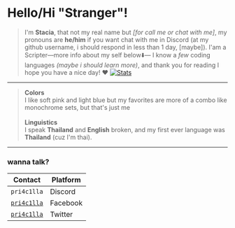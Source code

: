 # Hello/Hi "Stranger"!
> I'm **Stacia**, that not my real name but *[for call me or chat with me]*, my pronouns are **he/him** if you want chat with me in Discord (at my github username, i should respond in less than 1 day, [maybe]).  I'am a Scripter—more info about my self below⬇️— I know a *few* coding languages *(maybe i should learn more)*, and thank you for reading I hope you have a nice day! ❤️ [![Stats](https://github-readme-stats.vercel.app/api?username=pri4c1lla&show_icons=true&count_private=true&theme=dark)](https://github.com/pri4c1lla)
---
> **Colors**<br/>
> I like soft pink and light blue but my favorites are more of a combo like monochrome sets, but that's just me<br/>
> <br/>**Linguistics**<br/>
> I speak **Thailand** and **English** broken, and my first ever language was **Thailand** (cuz I'm thai).<bf/>
---

### wanna talk?
| Contact | Platform |
| --- | --- |
| `pri4c1lla` | Discord |
| [`pri4c1lla`](https://www.facebook.com/pri4c1lla) | Facebook |
| [`pri4c1lla`](https://x.com/pri4c1lla) | Twitter |
